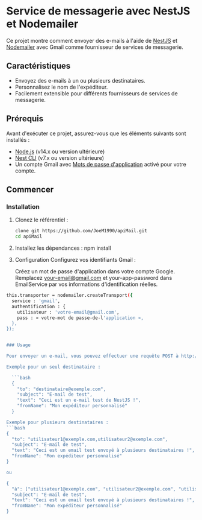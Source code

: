 # Service de messagerie avec NestJS et Nodemailer

Ce projet montre comment envoyer des e-mails à l'aide de [NestJS](https://nestjs.com/) et [Nodemailer](https://nodemailer.com/) avec Gmail comme fournisseur de services de messagerie.

## Caractéristiques

- Envoyez des e-mails à un ou plusieurs destinataires.
- Personnalisez le nom de l'expéditeur.
- Facilement extensible pour différents fournisseurs de services de messagerie.

## Prérequis

Avant d'exécuter ce projet, assurez-vous que les éléments suivants sont installés :

- [Node.js](https://nodejs.org/) (v14.x ou version ultérieure)
- [Nest CLI](https://docs.nestjs.com/cli/overview) (v7.x ou version ultérieure)
- Un compte Gmail avec [Mots de passe d'application](https://support.google.com/accounts/answer/185833) activé pour votre compte.

## Commencer

### Installation

1. Clonez le référentiel :

   ```bash
   clone git https://github.com/JoeM1990/apiMail.git
   cd apiMail

2. Installez les dépendances :
   npm install

3. Configuration
    Configurez vos identifiants Gmail :

    Créez un mot de passe d'application dans votre compte Google.
    Remplacez your-email@gmail.com et your-app-password dans EmailService par vos informations d'identification réelles.

  ```bash
  this.transporter = nodemailer.createTransport({
    service : 'gmail',
    authentification : {
      utilisateur : 'votre-email@gmail.com',
      pass : « votre-mot de passe-de-l'application »,
    },
  });
  

### Usage

Pour envoyer un e-mail, vous pouvez effectuer une requête POST à ​​http://localhost:3000/email/send avec le corps JSON suivant :

  Exemple pour un seul destinataire :

    ```bash
    {
      "to": "destinataire@exemple.com",
      "subject": "E-mail de test",
      "text": "Ceci est un e-mail test de NestJS !",
      "fromName": "Mon expéditeur personnalisé"
    }

  Exemple pour plusieurs destinataires :
  ```bash
  {
    "to": "utilisateur1@exemple.com,utilisateur2@exemple.com",
    "subject": "E-mail de test",
    "text": "Ceci est un email test envoyé à plusieurs destinataires !",
    "fromName": "Mon expéditeur personnalisé"
  }

 ou

  {
    "à": ["utilisateur1@exemple.com", "utilisateur2@exemple.com", "utilisateur3@exemple.com"],
    "subject": "E-mail de test",
    "text": "Ceci est un email test envoyé à plusieurs destinataires !",
    "fromName": "Mon expéditeur personnalisé"
  }